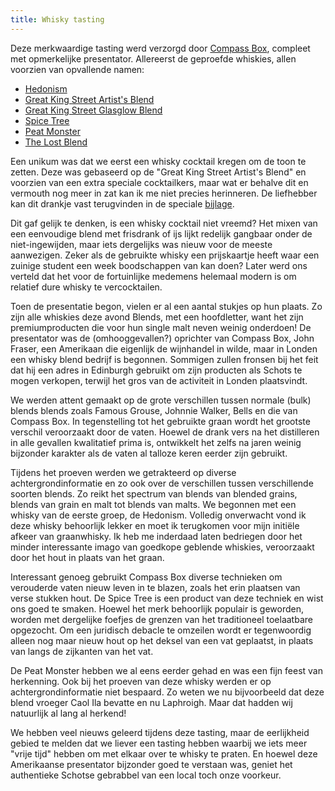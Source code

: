 ```yaml
---
title: Whisky tasting
---
```

Deze merkwaardige tasting werd verzorgd door [Compass Box][1], compleet met opmerkelijke presentator. Allereerst de geproefde whiskies, allen voorzien van opvallende namen:

  * [Hedonism][2]
  * [Great King Street Artist's Blend][3]
  * [Great King Street Glasglow Blend][4]
  * [Spice Tree][5]
  * [Peat Monster][6]
  * [The Lost Blend][7]

Een unikum was dat we eerst een whisky cocktail kregen om de toon te zetten. Deze was gebaseerd op de "Great King Street Artist's Blend" en voorzien van een extra speciale cocktailkers, maar wat er behalve dit en vermouth nog meer in zat kan ik me niet precies herinneren. De liefhebber kan dit drankje vast terugvinden in de speciale [bijlage][8].

Dit gaf gelijk te denken, is een whisky cocktail niet vreemd? Het mixen van een eenvoudige blend met frisdrank of ijs lijkt redelijk gangbaar onder de niet-ingewijden, maar iets dergelijks was nieuw voor de meeste aanwezigen. Zeker als de gebruikte whisky een prijskaartje heeft waar een zuinige student een week boodschappen van kan doen? Later werd ons verteld dat het voor de fortuinlijke medemens helemaal modern is om relatief dure whisky te vercocktailen.

Toen de presentatie begon, vielen er al een aantal stukjes op hun plaats. Zo zijn alle whiskies deze avond Blends, met een hoofdletter, want het zijn premiumproducten die voor hun single malt neven weinig onderdoen! De presentator was de (omhooggevallen?) oprichter van Compass Box, John Fraser, een Amerikaan die eigenlijk de wijnhandel in wilde, maar in Londen een whisky blend bedrijf is begonnen. Sommigen zullen fronsen bij het feit dat hij een adres in Edinburgh gebruikt om zijn producten als Schots te mogen verkopen, terwijl het gros van de activiteit in Londen plaatsvindt.

We werden attent gemaakt op de grote verschillen tussen normale (bulk) blends blends zoals Famous Grouse, Johnnie Walker, Bells en die van Compass Box. In tegenstelling tot het gebruikte graan wordt het grootste verschil veroorzaakt door de vaten. Hoewel de drank vers na het distilleren in alle gevallen kwalitatief prima is, ontwikkelt het zelfs na jaren weinig bijzonder karakter als de vaten al talloze keren eerder zijn gebruikt.

Tijdens het proeven werden we getrakteerd op diverse achtergrondinformatie en zo ook over de verschillen tussen verschillende soorten blends. Zo reikt het spectrum van blends van blended grains, blends van grain en malt tot blends van malts. We begonnen met een whisky van de eerste groep, de Hedonism. Volledig onverwacht vond ik deze whisky behoorlijk lekker en moet ik terugkomen voor mijn initiële afkeer van graanwhisky. Ik heb me inderdaad laten bedriegen door het minder interessante imago van goedkope geblende whiskies, veroorzaakt door het hout in plaats van het graan.

Interessant genoeg gebruikt Compass Box diverse technieken om verouderde vaten nieuw leven in te blazen, zoals het erin plaatsen van verse stukken hout. De Spice Tree is een product van deze techniek en wist ons goed te smaken. Hoewel het merk behoorlijk populair is geworden, worden met dergelijke foefjes de grenzen van het traditioneel toelaatbare opgezocht. Om een juridisch debacle te omzeilen wordt er tegenwoordig alleen nog maar nieuw hout op het deksel van een vat geplaatst, in plaats van langs de zijkanten van het vat.

De Peat Monster hebben we al eens eerder gehad en was een fijn feest van herkenning. Ook bij het proeven van deze whisky werden er op achtergrondinformatie niet bespaard. Zo weten we nu bijvoorbeeld dat deze blend vroeger Caol Ila bevatte en nu Laphroigh. Maar dat hadden wij natuurlijk al lang al herkend!

We hebben veel nieuws geleerd tijdens deze tasting, maar de eerlijkheid gebied te melden dat we liever een tasting hebben waarbij we iets meer "vrije tijd" hebben om met elkaar over te whisky te praten. En hoewel deze Amerikaanse presentator bijzonder goed te verstaan was, geniet het authentieke Schotse gebrabbel van een local toch onze voorkeur.

 [1]: http://www.compassboxwhisky.com/
 [2]: http://www.masterofmalt.com/whiskies/compass-box-hedonism-whisky/
 [3]: https://www.masterofmalt.com/whiskies/compass-box-great-king-street-artists-blend-50cl-whisky/
 [4]: http://www.masterofmalt.com/whiskies/compass-box-great-king-street-artists-blend-whisky/
 [5]: http://www.masterofmalt.com/whiskies/compass-box-spice-tree-whisky/
 [6]: http://www.masterofmalt.com/whiskies/compass-box-the-peat-monster-whisky/
 [7]: http://www.masterofmalt.com/whiskies/compass-box/compass-box-the-lost-blend-whisky/
 [8]: /asset/Great-King-Street-Cocktail-Collection.pdf
